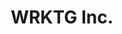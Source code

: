 ---
title: WRKTG Inc.
description: Working together from idea to launch
template: frontpage.jade
---